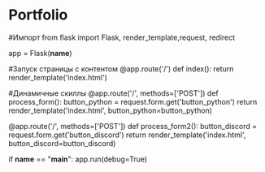 # Portfolio
#Импорт
from flask import Flask, render_template,request, redirect



app = Flask(__name__)

#Запуск страницы с контентом
@app.route('/')
def index():
    return render_template('index.html')


#Динамичные скиллы
@app.route('/', methods=['POST'])
def process_form():
    button_python = request.form.get('button_python')
    return render_template('index.html', button_python=button_python)

@app.route('/', methods=['POST'])
def process_form2():
    button_discord = request.form.get('button_discord')
    return render_template('index.html', button_discord=button_discord)


if __name__ == "__main__":
    app.run(debug=True)
